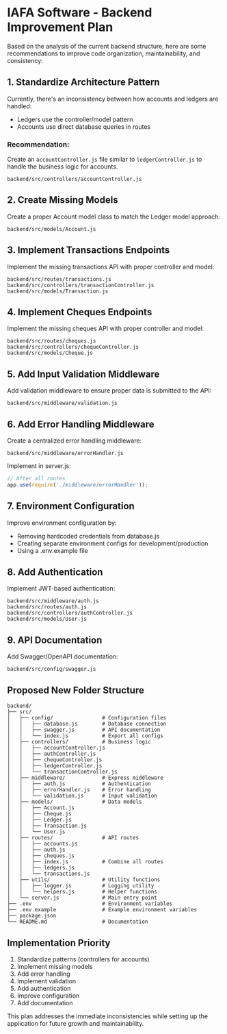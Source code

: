 # IAFA Software - Backend Improvement Plan

Based on the analysis of the current backend structure, here are some recommendations to improve code organization, maintainability, and consistency:

## 1. Standardize Architecture Pattern

Currently, there's an inconsistency between how accounts and ledgers are handled:
- Ledgers use the controller/model pattern
- Accounts use direct database queries in routes

### Recommendation:
Create an `accountController.js` file similar to `ledgerController.js` to handle the business logic for accounts.

```
backend/src/controllers/accountController.js
```

## 2. Create Missing Models

Create a proper Account model class to match the Ledger model approach:

```
backend/src/models/Account.js
```

## 3. Implement Transactions Endpoints

Implement the missing transactions API with proper controller and model:

```
backend/src/routes/transactions.js
backend/src/controllers/transactionController.js
backend/src/models/Transaction.js
```

## 4. Implement Cheques Endpoints

Implement the missing cheques API with proper controller and model:

```
backend/src/routes/cheques.js
backend/src/controllers/chequeController.js
backend/src/models/Cheque.js
```

## 5. Add Input Validation Middleware

Add validation middleware to ensure proper data is submitted to the API:

```
backend/src/middleware/validation.js
```

## 6. Add Error Handling Middleware

Create a centralized error handling middleware:

```
backend/src/middleware/errorHandler.js
```

Implement in server.js:
```javascript
// After all routes
app.use(require('./middleware/errorHandler'));
```

## 7. Environment Configuration

Improve environment configuration by:
- Removing hardcoded credentials from database.js
- Creating separate environment configs for development/production
- Using a .env.example file

## 8. Add Authentication

Implement JWT-based authentication:

```
backend/src/middleware/auth.js
backend/src/routes/auth.js
backend/src/controllers/authController.js
backend/src/models/User.js
```

## 9. API Documentation

Add Swagger/OpenAPI documentation:

```
backend/src/config/swagger.js
```

## Proposed New Folder Structure

```
backend/
├── src/
│   ├── config/                # Configuration files
│   │   ├── database.js        # Database connection
│   │   ├── swagger.js         # API documentation
│   │   └── index.js           # Export all configs
│   ├── controllers/           # Business logic
│   │   ├── accountController.js
│   │   ├── authController.js
│   │   ├── chequeController.js
│   │   ├── ledgerController.js
│   │   └── transactionController.js
│   ├── middleware/            # Express middleware
│   │   ├── auth.js            # Authentication
│   │   ├── errorHandler.js    # Error handling
│   │   └── validation.js      # Input validation
│   ├── models/                # Data models
│   │   ├── Account.js
│   │   ├── Cheque.js
│   │   ├── Ledger.js
│   │   ├── Transaction.js
│   │   └── User.js
│   ├── routes/                # API routes
│   │   ├── accounts.js
│   │   ├── auth.js
│   │   ├── cheques.js
│   │   ├── index.js           # Combine all routes
│   │   ├── ledgers.js
│   │   └── transactions.js
│   ├── utils/                 # Utility functions
│   │   ├── logger.js          # Logging utility
│   │   └── helpers.js         # Helper functions
│   └── server.js              # Main entry point
├── .env                       # Environment variables
├── .env.example               # Example environment variables
├── package.json
└── README.md                  # Documentation
```

## Implementation Priority

1. Standardize patterns (controllers for accounts)
2. Implement missing models
3. Add error handling
4. Implement validation
5. Add authentication
6. Improve configuration
7. Add documentation

This plan addresses the immediate inconsistencies while setting up the application for future growth and maintainability. 